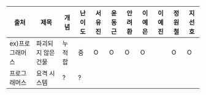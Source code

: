 | 출처            | 제목               | 개념   | 난이도 | 서유진 | 윤동근 | 안려환 | 이예은 | 이예진 | 정원철 | 지선호 |
| --------------- | ------------------ | ------ | ------ | ------ | ------ | ------ | ------ | ------ | ------ | ------ |
| ex)프로그래머스 | 파괴되지 않은 건물 | 누적합 | 중     | O      | O      | O      | O      |        | O      | O      |
| 프로그래머스    | 요격 시스템        | ?      | ?      |        |        |        |        |        |        |        |



